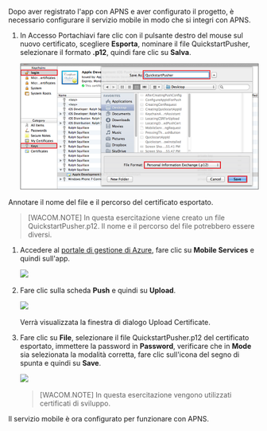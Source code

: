 Dopo aver registrato l'app con APNS e aver configurato il progetto, è necessario configurare il servizio mobile in modo che si integri con APNS.

1.  In Accesso Portachiavi fare clic con il pulsante destro del mouse sul nuovo certificato, scegliere **Esporta**, nominare il file QuickstartPusher, selezionare il formato **.p12**, quindi fare clic su **Salva**.

    ![](./media/mobile-services-apns-configure-push/mobile-services-ios-push-step18.png)

Annotare il nome del file e il percorso del certificato esportato.

> [WACOM.NOTE] In questa esercitazione viene creato un file QuickstartPusher.p12. Il nome e il percorso del file potrebbero essere diversi.

1.  Accedere al [portale di gestione di Azure][], fare clic su **Mobile Services** e quindi sull'app.

    ![][1]

2.  Fare clic sulla scheda **Push** e quindi su **Upload**.

    ![][2]

    Verrà visualizzata la finestra di dialogo Upload Certificate.

3.  Fare clic su **File**, selezionare il file QuickstartPusher.p12 del certificato esportato, immettere la password in **Password**, verificare che in **Mode** sia selezionata la modalità corretta, fare clic sull'icona del segno di spunta e quindi su **Save**.

    ![][3]

    > [WACOM.NOTE] In questa esercitazione vengono utilizzati certificati di sviluppo.

Il servizio mobile è ora configurato per funzionare con APNS.

<!-- URLs. -->

   
  [portale di gestione di Azure]: https://manage.windowsazure.com/
  [1]: ./media/mobile-services-apns-configure-push/mobile-services-selection.png
  [2]: ./media/mobile-services-apns-configure-push/mobile-push-tab-ios.png
  [3]: ./media/mobile-services-apns-configure-push/mobile-push-tab-ios-upload.png
